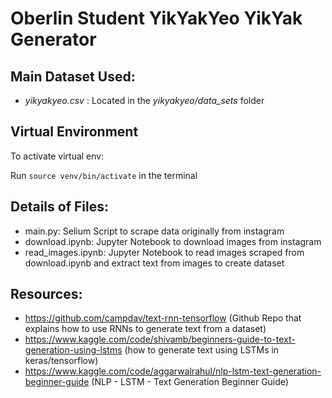 # Oberlin Student YikYakYeo YikYak Generator

## Main Dataset Used:
* _yikyakyeo.csv_ : Located in the _yikyakyeo/data_sets_ folder

## Virtual Environment
To activate virtual env: 

Run `source venv/bin/activate` in the terminal

## Details of Files: 
- main.py: Selium Script to scrape data originally from instagram 
- download.ipynb: Jupyter Notebook to download images from instagram 
- read_images.ipynb: Jupyter Notebook to read images scraped from download.ipynb and extract text from images to create dataset
  

## Resources:
- https://github.com/campdav/text-rnn-tensorflow (Github Repo that explains how to use RNNs to generate text from a dataset)
- https://www.kaggle.com/code/shivamb/beginners-guide-to-text-generation-using-lstms (how to generate text using LSTMs in keras/tensorflow)
- https://www.kaggle.com/code/aggarwalrahul/nlp-lstm-text-generation-beginner-guide (NLP - LSTM - Text Generation Beginner Guide)